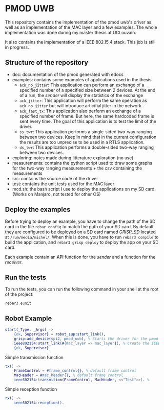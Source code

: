 PMOD UWB
=====

This repository contains the implementation of the pmod uwb's driver as well as an implementation of the MAC layer and a few examples.
The whole implementation was done during my master thesis at UCLouvain.

It also contains the implementation of a IEEE 802.15.4 stack. This job is still in progress.

Structure of the repository
-----

* doc: documentation of the pmod generated with edocs
* examples: contains some examples of applications used in the thesis.
    * `ack_no_jitter`: This application can perform an exchange of a specified number of a specified size between 2 devices. At the end of a run, the *sender* will display the statistics of the exchange
    * `ack_jitter`: This application will perform the same operation as `ack_no_jitter` but will introduce articifial jitter in the network.
    * `ack_fast_tx`: This application also perform an exchange of a specified number of frame. But here, the same hardcoded frame is sent every time. The goal of this application is to test the limit of the driver.
    * `ss_twr`: This application performs a single-sided two-way ranging between two devices. Keep in mind that in the current configuration the results are too unprecise to be used in a RTLS application.
    * `ds_twr`: This application performs a double-sided two-way ranging between two devices.
* exploring: notes made during litterature exploration (no use)
* measurements: contains the python script used to draw some graphs for the two-way ranging measurements + the csv containing the measurements
* src: contains the source code of the driver
* test: contains the unit tests used for the MAC layer
* mcd.sh: the bash script I use to deploy the applications on my SD card. (Works on Manjaro, not tested for other OS)

Deploy the examples
-------------------

Before trying to deploy an example, you have to change the path of the SD card in the file `rebar.config` to match the path of your SD card. By default they are configured to be deployed on a SD card named *GRISP_SD* located at `/run/media/michel/`.
When this is done, you have to run `rebar3 compile` to build the application, and `rebar3 grisp deploy` to deploy the app on your SD card.

Each example contain an API function for the *sender* and a function for the *receiver*.

Run the tests
------
To run the tests, you can run the following command in your shell at the root of the project:
```
rebar3 eunit
```

Robot Example
-------------

```erlang
start(_Type, _Args) -> 
    {ok, Supervisor} = robot_sup:start_link(),
    grisp:add_device(spi2, pmod_uwb), % Starts the driver for the pmod
    ieee802154:start_link(#{mac_layer => mac_layer}), % Create the IEEE 802.15.4 stack
    {ok, Supervisor}.
```

Simple transmission function
```erlang
tx() ->
    FrameControl = #frame_control{}, % default frame control
    MacHeader = #mac_header{}, % default frame control
    ieee802154:transmition(FrameControl, MacHeader, <<"Test">>). % 
```

Simple reception function
```erlang
rx() ->
    ieee802154:reception().
```